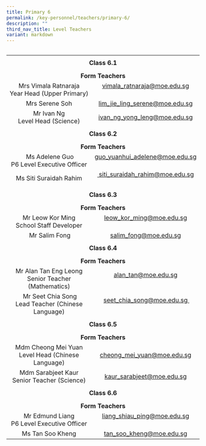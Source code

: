 ```yaml
---
title: Primary 6
permalink: /key-personnel/teachers/primary-6/
description: ""
third_nav_title: Level Teachers
variant: markdown
---
```

<table style="float: right;" border="0" width="100%" cellspacing="0">
<tbody>
<tr>
<td style="text-align: center;" colspan="2" height="41"><strong>Class 6.1</strong></td>
</tr>
<tr style="text-align: center;">
<td colspan="2" style="text-align: center;" height="25"><strong>Form Teachers</strong></td>
</tr>
<tr style="text-align: center;">
<td width="50%">Mrs&nbsp;Vimala Ratnaraja<br> Year Head (Upper Primary)</td>
<td width="50%"><a href="mailto:vimala_ratnaraja@moe.edu.sg" target="">vimala_ratnaraja@moe.edu.sg</a><br><br></td>
</tr>
<tr style="text-align: center;">
<td>
<div>Mrs&nbsp;Serene Soh</div>
</td>
<td><a href="mailto:lim_jie_ling_serene@moe.edu.sg" target="">lim_jie_ling_serene@moe.edu.sg</a></td>
</tr>
<tr style="text-align: center;">
<td>
<div>Mr Ivan Ng <br> Level Head (Science)</div>
</td>
<td><a href="mailto:ivan_ng_yong_leng@moe.edu.sg" target="">ivan_ng_yong_leng@moe.edu.sg</a></td>
</tr>
<tr style="text-align: center;">
<td colspan="2" style="text-align: center;" height="41"><strong>Class 6.2</strong></td>
</tr>
<tr style="text-align: center;">
<td colspan="2" style="text-align: center;" height="25"><strong>Form Teachers</strong></td>
</tr>
<tr style="text-align: center;">
<td width="50%">&nbsp;Ms&nbsp;Adelene Guo<br>P6 Level Executive Officer</td>
<td><a href="mailto:guo_yuanhui_adelene" target="">guo_yuanhui_adelene@moe.edu.sg</a><br><br></td>
</tr>
<tr style="text-align: center;">
<td>Ms Siti&nbsp;Suraidah Rahim</td>
<td><a href="mailto:&nbsp;siti_suraidah_rahim@moe.edu.sg" target="">&nbsp;siti_suraidah_rahim@moe.edu.sg</a><br><br></td>
</tr>
<tr style="text-align: center;">
<td colspan="2" style="text-align: center;" height="41"><strong>Class 6.3</strong></td>
</tr>
<tr style="text-align: center;">
<td colspan="2" style="text-align: center;" height="25"><strong>Form Teachers</strong></td>
</tr>
<tr style="text-align: center;">
<td>Mr&nbsp;Leow&nbsp;Kor Ming<br>School Staff Developer</td>
<td><a href="mailto:leow_kor_ming@moe.edu.sg" target="">leow_kor_ming@moe.edu.sg</a><br><br></td>
</tr>
<tr style="text-align: center;">
<td>
<div>&nbsp;Mr&nbsp;Salim&nbsp;Fong</div>


</td>
<td><a href="mailto:salim_fong@moe.edu.sg" target="">salim_fong@moe.edu.sg</a></td>
</tr>
<tr style="text-align: center;">
<td colspan="2" style="text-align: center;" height="41"><strong>Class 6.4</strong></td>
</tr>
<tr style="text-align: center;">
<td colspan="2" style="text-align: center;" height="25"><strong>Form Teachers</strong></td>
</tr>
<tr style="text-align: center;">
<td width="50%">Mr Alan Tan Eng Leong<br>Senior Teacher (Mathematics)</td>
<td width="50%"><a href="mailto:alan_tan@moe.edu.sg" target="">alan_tan@moe.edu.sg</a><br><br></td>
</tr>
<tr style="text-align: center;">
<td>&nbsp;Mr Seet&nbsp;Chia Song<br>Lead Teacher (Chinese Language)</td>
<td>&nbsp;<a href="mailto:seet_chia_song@moe.edu.sg" target="">seet_chia_song@moe.edu.sg&nbsp;</a><br><br></td>
</tr>
<tr style="text-align: center;">
<td colspan="2" style="text-align: center;" height="41"><strong>Class 6.5</strong></td>
</tr>
<tr style="text-align: center;">
<td colspan="2" style="text-align: center;" height="25"><strong>Form Teachers</strong></td>
</tr>
<tr style="text-align: center;">
<td>Mdm Cheong Mei Yuan <br>Level Head (Chinese Language)</td>
<td><a href="mailto:cheong_mei_yuan@moe.edu.sg" target="">cheong_mei_yuan@moe.edu.sg</a></td>
</tr>
<tr style="text-align: center;">
<td>Mdm Sarabjeet Kaur<br>Senior Teacher (Science)</td>
<td><a href="mailto:kaur_sarabjeet@moe.edu.sg" target="">kaur_sarabjeet@moe.edu.sg</a></td>
</tr>

<tr style="text-align: center;">
<td colspan="2" style="text-align: center;" height="41"><strong>Class 6.6</strong></td>
</tr>
<tr style="text-align: center;">
<td colspan="2" style="text-align: center;" height="25"><strong>Form Teachers</strong></td>
</tr>
<tr style="text-align: center;">
<td>Mr Edmund Liang<br>P6 Level Executive Officer</td>
	<td><a href="mailto:liang_shiau_ping@moe.edu.sg" target="">liang_shiau_ping@moe.edu.sg</a><br><br></td>
</tr>
<tr style="text-align: center;">
<td>Ms Tan Soo Kheng</td>
<td><a href="mailto:tan_soo_kheng@moe.edu.sg" target="">tan_soo_kheng@moe.edu.sg</a></td>
</tr>
</tbody>
</table>